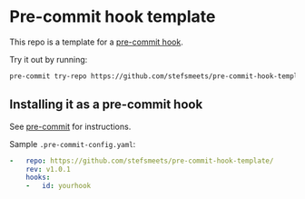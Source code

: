 Pre-commit hook template
========================

This repo is a template for a [pre-commit hook](https://pre-commit.com/).

Try it out by running:

```bash
pre-commit try-repo https://github.com/stefsmeets/pre-commit-hook-template/ --all-files
```

## Installing it as a pre-commit hook

See [pre-commit](https://github.com/pre-commit/pre-commit) for instructions.

Sample `.pre-commit-config.yaml`:

```yaml
-   repo: https://github.com/stefsmeets/pre-commit-hook-template/
    rev: v1.0.1
    hooks:
    -   id: yourhook
```
